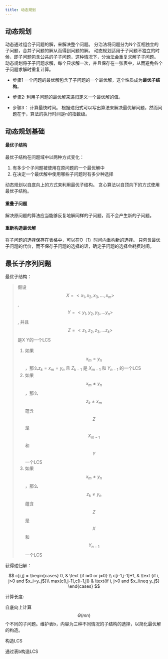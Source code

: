 ```yaml
---
title: 动态规划
---
```


## 动态规划
动态通过组合子问题的解，来解决整个问题。
分治法将问题分为N个互相独立的子问题，合并子问题的解从而得到问题的解。
动态规划适用于子问题不独立的时候，即子问题包含公共的子子问题，这种情况下，分治法会重复求解子子问题。
动态规划将子子问题求解，每个只求解一次，并且保存在一张表中，从而避免各个子问题求解时重复计算。

+ 步骤1
一个问题的最优解包含了子问题的一个最优解，这个性质成为**最优子结构**。

+ 步骤2:
利用子问题的最优解来递归定义一个最优解的值。

+ 步骤3：
计算最快时间。
根据递归式可以写出算法来解决最优解问题，然而问题在于，算法的执行时间是n的指数级。

## 动态规划基础
#### 最优子结构
最优子结构在问题域中以两种方式变化：
1. 有多少个子问题被使用在原问题的一个最优解中
2. 在决定一个最优解中使用哪些子问题时有多少种选择

动态规划以自底向上的方式来利用最优子结构。
贪心算法以自顶向下的方式使用最优子结构。

#### 重叠子问题
解决原问题的算法应当能够反复地解同样的子问题，而不会产生新的子问题。

#### 重新构造最优解
将子问题的选择保存在表格中，可以在O（1）时间内重构新的选择。
只包含最优子问题的代价，而不保存子问题的选择的话，确定子问题的选择会耗费时间。

## 最长子序列问题
最优子结构：
> 假设 $$X = <x_1 ,x_2,x_3,...,x_m>$$, $$Y =<y_1,y_2,y_3,...y_n>$$, 并且 $$Z=<z_1,z_2,z_3,...z_k>$$ 是X Y的一个LCS
> 1. 如果 $$x_m=y_n$$ ，那么$z_k=x_m=y_n$ 且 $Z_{k-1}$ 是 $X_{m-1}$ 和 $Y_{n-1}$ 的一个LCS
> 2. 如果 $$x_m\neq y_n$$ ，那么 $$z_k\neq x_m$$ 蕴含 $$Z$$是 $$X_{m-1}$$ 和 $$Y$$ 一个LCS
> 3. 如果 $$x_m\neq y_n$$ ，那么 $$z_k\neq y_n$$ 蕴含 $$Z$$是 $$X$$ 和 $$Y_{n-1}$$ 一个LCS

获得递归解：

$$
c[i,j] =
\begin{cases}
0, & \text {if i=0 or j=0} \\
c[i-1,j-1]+1, & \text {if i, j>0 and $x_i=y_j$}\\
max(c[i,j-1],c[i-1,j]) & \text{if i, j>0 and $x_i\neq y_j$}
\end{cases}
$$

计算长度:

自底向上计算 $$\Theta(mn)$$ 个不同的子问题。维护表b，内容为三种不同情况的子结构的选择，以简化最优解的构造。

构造LCS

通过表b构造LCS
